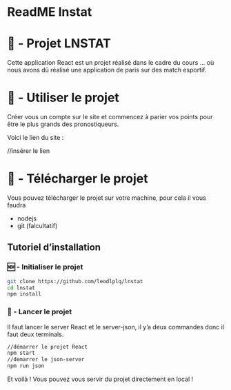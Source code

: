 # ReadME lnstat

# 🤑 - Projet LNSTAT

Cette application React est un projet réalisé dans le cadre du cours ... où nous avons dû réalisé une application de paris sur des match esportif.

# 🐁 - Utiliser le projet

Créer vous un compte sur le site et commencez à parier vos points pour être le plus grands des pronostiqueurs. 

Voici le lien du site : 

//insérer le lien

# 🌟 - Télécharger le projet

Vous pouvez télécharger le projet sur votre machine, pour cela il vous faudra

- nodejs
- git (falcultatif)

## Tutoriel d’installation

### 🆕 - Initialiser le projet

```bash
git clone https://github.com/leodlplq/lnstat
cd lnstat
npm install
```

### 🚀 - Lancer le projet

Il faut lancer le server React et le server-json, il y’a deux commandes donc il faut deux terminals.

```bash
//démarrer le projet React
npm start
//demarrer le json-server
npm run json
```

Et voilà ! Vous pouvez vous servir du projet directement en local !

